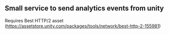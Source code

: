 ## Small service to send analytics events from unity

Requires Best HTTP/2 asset (https://assetstore.unity.com/packages/tools/network/best-http-2-155981)
